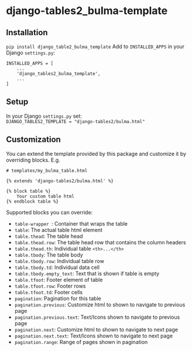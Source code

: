 # django-tables2_bulma-template

## Installation
`pip install django_table2_bulma_template`
Add to `INSTALLED_APPS` in your Django `settings.py`:  
```
INSTALLED_APPS = [
    ...
    'django_tables2_bulma_template',
    ...
]
```

## Setup
In your Django `settings.py` set:  
 `DJANGO_TABLES2_TEMPLATE = "django-tables2/bulma.html"`
 
## Customization

You can extend the template provided by this package and customize it by overriding blocks.
E.g.

```
# templates/my_bulma_table.html
```
```
{% extends 'django-tables2/bulma.html' %}

{% block table %}
    Your custom table html
{% endblock table %}
``` 
Supported blocks you can override:
- `table-wrapper `: Container that wraps the table
- `table`: The actual table html element
- `table.thead`: The table head
- `table.thead.row`: The table head row that contains the column headers
- `table.thead.th`: Individual table `<th>...</th>`
- `table.tbody`: The table body
- `table.tbody.row`: Individual table row
- `table.tbody.td`: Individual data cell
- `table.tbody.empty_text`: Text that is shown if table is empty
- `table.tfoot`: Footer element of table
- `table.tfoot.row`: Footer rows
- `table.tfoot.td`: Footer cells
- `pagination`: Pagination for this table
- `pagination.previous`: Customize html to shown to navigate to previous page
- `pagination.previous.text`: Text/Icons shown to navigate to previous page
- `pagination.next`: Customize html to shown to navigate to next page
- `pagination.next.text`: Text/Icons shown to navigate to next page
- `pagination.range`: Range of pages shown in pagination